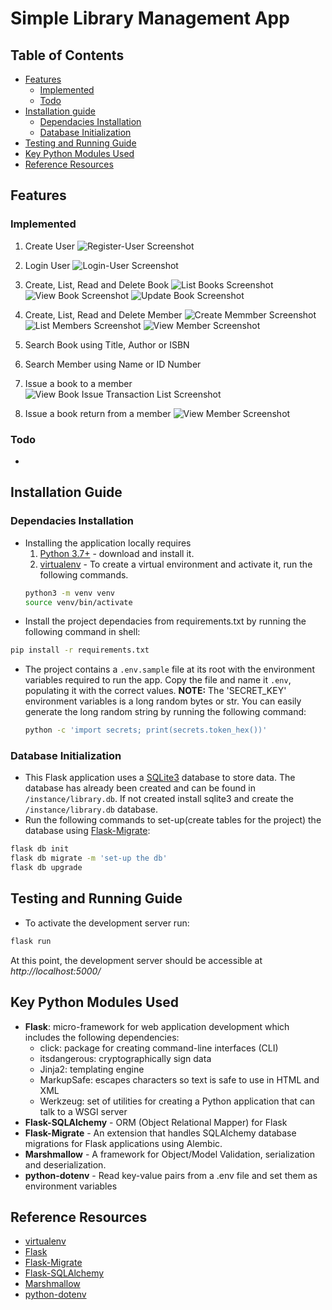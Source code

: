 # Simple Library Management App


## Table of Contents
  - [Features](#features)
    - [Implemented](#implemented)
    - [Todo](#todo)
  - [Installation guide](#installation-guide)
    - [Dependacies Installation](#dependacies-installation)
    - [Database Initialization](#database-initialization)
  - [Testing and Running Guide](#testing-and-running-guide)
  - [Key Python Modules Used](#key-python-modules-used)
  - [Reference Resources](#reference-resources)


## Features
### Implemented
1. Create User
![Register-User Screenshot](/screenshots/Screenshot-01-Register-User.png "Register User")

2. Login User
![Login-User Screenshot](/screenshots/Screenshot-02-Login.png "Login User")

3. Create, List, Read and Delete Book
![List Books Screenshot](/screenshots/Screenshot-03-List-Books.png "List Books")
![View Book Screenshot](/screenshots/Screenshot-04-View-Book.png "View Books")
![Update Book Screenshot](/screenshots/Screenshot-05-Update-Book.png "Update Book")

4. Create, List, Read and Delete Member
![Create Memmber Screenshot](/screenshots/Screenshot-07-Create-Member.png "Create Member")
![List Members Screenshot](/screenshots/Screenshot-08-List-Members.png "List Members")
![View Member Screenshot](/screenshots/Screenshot-09-View-Member.png "View Member")

5. Search Book using Title, Author or ISBN
6. Search Member using Name or ID Number
7. Issue a book to a member
![View Book Issue Transaction List Screenshot](/screenshots/Screenshot-11-List-Transactions.png "List Book Issue Transactions")

8. Issue a book return from a member
![View Member Screenshot](/screenshots/Screenshot-12-Transactions-Details.png "View Book Issue Transaction in Detail")

### Todo
-

## Installation Guide

### Dependacies Installation

- Installing the application locally requires
	1. [Python 3.7+](https://www.python.org/downloads/release/python-393/) - download and install it.
	2. [virtualenv](https://docs.python-guide.org/dev/virtualenvs/) - To create a virtual environment and activate it, run the following commands.
	```bash
	python3 -m venv venv
	source venv/bin/activate
	```
- Install the project dependacies from requirements.txt by running the following command in shell:
```bash
pip install -r requirements.txt
```
- The project contains a `.env.sample` file at its root with the environment variables required to run the app. Copy the file and name it `.env`, populating it with the correct values.
  __NOTE:__ The 'SECRET_KEY' environment variables is a long random bytes or str. You can easily generate the long random string by running the following command:
  ```bash
  python -c 'import secrets; print(secrets.token_hex())'
  ```
### Database Initialization
- This Flask application uses a [SQLite3](https://www.sqlite.org/) database to store data. The database has already been created and can be found in `/instance/library.db`. If not created install sqlite3 and create the `/instance/library.db` database.
- Run the following commands to set-up(create tables for the project) the database using [Flask-Migrate](https://flask-migrate.readthedocs.io/en/latest/index.html):
```bash
flask db init
flask db migrate -m 'set-up the db'
flask db upgrade
```

## Testing and Running Guide
- To activate the development server run:
```bash
flask run
```
At this point, the development server should be accessible at _http://localhost:5000/_

## Key Python Modules Used
* **Flask**: micro-framework for web application development which includes the following dependencies:
  * click: package for creating command-line interfaces (CLI)
  * itsdangerous: cryptographically sign data
  * Jinja2: templating engine
  * MarkupSafe: escapes characters so text is safe to use in HTML and XML
  * Werkzeug: set of utilities for creating a Python application that can talk to a WSGI server
* **Flask-SQLAlchemy** - ORM (Object Relational Mapper) for Flask
* **Flask-Migrate** - An extension that handles SQLAlchemy database migrations for Flask applications using Alembic.
* **Marshmallow** - A framework for Object/Model Validation, serialization and deserialization.
* **python-dotenv** - Read key-value pairs from a .env file and set them as environment variables

## Reference Resources
- [virtualenv](https://docs.python-guide.org/dev/virtualenvs/)
- [Flask](https://flask.palletsprojects.com/)
- [Flask-Migrate](https://flask-migrate.readthedocs.io/en/latest/index.html)
- [Flask-SQLAlchemy](https://flask-sqlalchemy.palletsprojects.com/en/3.0.x/quickstart/)
- [Marshmallow](https://marshmallow.readthedocs.io/en/stable/)
- [python-dotenv](https://https://pypi.org/project/python-dotenv/)
